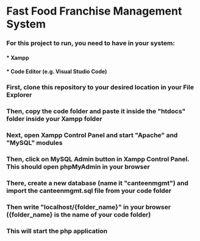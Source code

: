 # Fast Food Franchise Management System

### For this project to run, you need to have in your system:
#### * Xampp
#### * Code Editor (e.g. Visual Studio Code)

### First, clone this repository to your desired location in your File Explorer
### Then, copy the code folder and paste it inside the "htdocs" folder inside your Xampp folder
### Next, open Xampp Control Panel and start "Apache" and "MySQL" modules
### Then, click on MySQL Admin button in Xampp Control Panel. This should open phpMyAdmin in your browser
### There, create a new database (name it "canteenmgmt") and import the canteenmgmt.sql file from your code folder
### Then write "localhost/{folder_name}" in your browser ({folder_name} is the name of your code folder)
### This will start the php application
